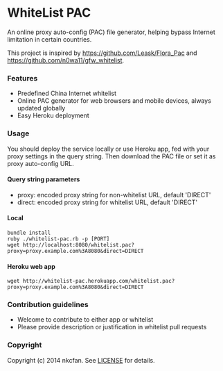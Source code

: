 # WhiteList PAC #

An online proxy auto-config (PAC) file generator, helping bypass Internet limitation in certain countries.

This project is inspired by https://github.com/Leask/Flora_Pac and https://github.com/n0wa11/gfw_whitelist.

### Features ###

* Predefined China Internet whitelist
* Online PAC generator for web browsers and mobile devices, always updated globally
* Easy Heroku deployment

### Usage ###
You should deploy the service locally or use Heroku app, fed with your proxy settings in the query string. Then download the PAC file or set it as proxy auto-config URL.

#### Query string parameters
* proxy: encoded proxy string for non-whitelist URL, default 'DIRECT'
* direct: encoded proxy string for whitelist URL, default 'DIRECT'

#### Local
    bundle install
    ruby ./whitelist-pac.rb -p [PORT]
    wget http://localhost:8080/whitelist.pac?proxy=proxy.example.com%3A8080&direct=DIRECT
    
#### Heroku web app
    wget http://whitelist-pac.herokuapp.com/whitelist.pac?proxy=proxy.example.com%3A8080&direct=DIRECT

### Contribution guidelines ###

* Welcome to contribute to either app or whitelist
* Please provide description or justification in whitelist pull requests

### Copyright ###
Copyright (c) 2014 nkcfan. See [LICENSE][] for details.

[license]: LICENSE.md

